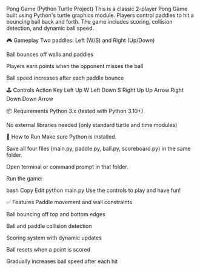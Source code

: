 Pong Game (Python Turtle Project)
This is a classic 2-player Pong Game built using Python's turtle graphics module. Players control paddles to hit a bouncing ball back and forth. The game includes scoring, collision detection, and dynamic ball speed.

🎮 Gameplay
Two paddles: Left (W/S) and Right (Up/Down)

Ball bounces off walls and paddles

Players earn points when the opponent misses the ball

Ball speed increases after each paddle bounce

🕹️ Controls
Action	Key
Left Up	W
Left Down	S
Right Up	Up Arrow
Right Down	Down Arrow

📦 Requirements
Python 3.x (tested with Python 3.10+)

No external libraries needed (only standard turtle and time modules)

🚀 How to Run
Make sure Python is installed.

Save all four files (main.py, paddle.py, ball.py, scoreboard.py) in the same folder.

Open terminal or command prompt in that folder.

Run the game:

bash
Copy
Edit
python main.py
Use the controls to play and have fun!

✅ Features
Paddle movement and wall constraints

Ball bouncing off top and bottom edges

Ball and paddle collision detection

Scoring system with dynamic updates

Ball resets when a point is scored

Gradually increases ball speed after each hit
